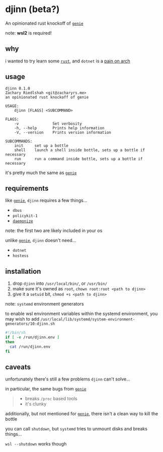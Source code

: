 # djinn (beta?)

An opinionated rust knockoff of [`genie`](https://github.com/arkane-systems/genie)

note: **wsl2** is required!

## why

i wanted to try learn some [`rust`](https://www.rust-lang.org/), and `dotnet` is a [pain on arch](https://www.reddit.com/r/archlinux/comments/cx64r5/the_state_of_net_core_on_arch/)

## usage

```none
djinn 0.1.0
Zachary Riedlshah <git@zacharyrs.me>
an opinionated rust knockoff of genie

USAGE:
    djinn [FLAGS] <SUBCOMMAND>

FLAGS:
    -v               Set verbosity
    -h, --help       Prints help information
    -V, --version    Prints version information

SUBCOMMANDS:
    init     set up a bottle
    shell    launch a shell inside bottle, sets up a bottle if necessary
    run      run a command inside bottle, sets up a bottle if necessary
```

it's pretty much the same as [`genie`](https://github.com/arkane-systems/genie#usage)

## requirements

like [`genie`](https://github.com/arkane-systems/genie), `djinn` requires a few things...

- `dbus`
- `policykit-1`
- [`daemonize`](http://software.clapper.org/daemonize/)

note: the first two are likely included in your os

unlike [`genie`](https://github.com/arkane-systems/genie), `djinn` doesn't need...

- `dotnet`
- `hostess`

## installation

1. drop `djinn` into `/usr/local/bin/`, or `/usr/bin/`
2. make sure it's owned as `root`, `chown root:root <path to djinn>`
3. give it a `setuid` bit, `chmod +s <path to djinn>`

note: `systemd` environment generators

to enable wsl environment variables within the systemd environment,
you may wish to add `/usr/local/lib/systemd/system-environment-generators/10-djinn.sh`

```bash
#!/bin/sh
if [ -e /run/djinn.env ]
then
  cat /run/djinn.env
fi
```

## caveats

unfortunately there's still a few problems `djinn` can't solve...

in particular, the same bugs from [`genie`](https://github.com/arkane-systems/genie#bugs)

> - breaks `/proc` based tools
> - it's clunky

additionally, but not mentioned for [`genie`](https://github.com/arkane-systems/genie#bugs), there isn't a clean way to kill the bottle

you can call `shutdown`, but `systemd` tries to unmount disks and breaks things...

`wsl --shutdown` works though
